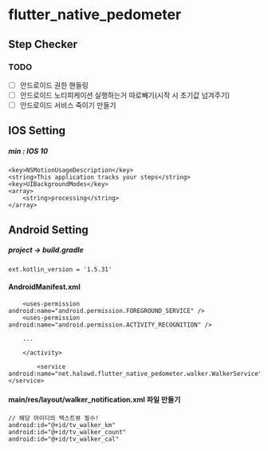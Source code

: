 # flutter_native_pedometer

## Step Checker

### TODO
- [ ] 안드로이드 권한 핸들링
- [ ] 안드로이드 노티피케이션 실행하는거 따로빼기(시작 시 초기값 넘겨주기)
- [ ] 안드로이드 서비스 죽이기 만들기

## IOS Setting
##### min : IOS 10
```
<key>NSMotionUsageDescription</key>
<string>This application tracks your steps</string>
<key>UIBackgroundModes</key>
<array>
    <string>processing</string>
</array>
```

## Android Setting
##### project -> build.gradle
```
ext.kotlin_version = '1.5.31'
```

#### AndroidManifest.xml
```
    <uses-permission android:name="android.permission.FOREGROUND_SERVICE" />
    <uses-permission android:name="android.permission.ACTIVITY_RECOGNITION" />

    ...

    </activity>

        <service android:name="net.halowd.flutter_native_pedometer.walker.WalkerService"></service>

```


#### main/res/layout/walker_notification.xml 파일 만들기
```
// 해당 아이디의 텍스트뷰 필수!
android:id="@+id/tv_walker_km"
android:id="@+id/tv_walker_count"
android:id="@+id/tv_walker_cal"
```



